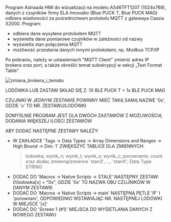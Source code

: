 Program Astraada HMI do wizualizacji na modelu AS46TFT1207 (1024x768), danych z czujników firmy ELA Innovatio (Blue PUCK T, Blue PUCK MAG) odbiera wiadomości za pośrednictwem protokołu MQTT z gatewaya Cassia X2000. Program:
  - odbiera dane wysyłane protokołem MQTT
  - wyświetla dane pomiarowe czujników w zależności od nazwy
  - wyświetla stan połączenia MQTT
  - możliwość przesłania danych innymi protokołami, np. Modbus TCP/IP

Po pobraniu, należy w ustawieniach "MQTT Client" zmienić adres IP brokera oraz port,
a także określić temat subskrypcji w sekcji „Text Format Table”.

![zmiana_brokera_i_tematu](https://github.com/user-attachments/assets/114be716-f898-4425-abe8-692d7816eca2)

LODÓWKA LUB ZASTAW SKŁAD SIĘ Z: 1X BLE PUCK T + 1x BLE PUCK MAG

CZUJNIKI W JEDNYM ZESTAWIE POWINNY MIEĆ TAKĄ SAMĄ NAZWE '0x', GDZIE 'x' TO NR. ZESTAWU/LODÓWKI

DOMYŚLNIE PROGRAM JEST DLA DWÓCH ZASTAWÓW Z MOŻLIWOŚCIĄ DODANIA WIĘKSZEJ ILOŚCI ZESTAWÓW

ABY DODAĆ NASTĘPNE ZESTAWY NALEŻY:
  - W ZAKŁADCE 'Tags -> Data Types -> Array Dimensions and Ranges -> High Bound -> Dim. 1' ZWIĘKSZYĆ TABLICE DLA ZMIENNYCH:
     > lodowka; wynik_n; wynik_t; wynik_s; wynik_c; porownanie; count
     > oraz dodac zmienną/zmienne 'stan3', ..., 'stanX'; Data Type: STRING
  - DODAĆ DO 'Macros -> Native Scripts -> STALE' NASTĘPNY ZESTAW: 0\lodowka[x] = "0x", GDZIE '0x' TO NAZWA OBU CZUJNIKÓW W DANYM ZESTAWIE
  - DODAĆ DO 'Macros -> Native Scripts -> main' NASTĘPNĄ PĘTLE 'IF' I 'porownani', ODPOWIEDNIO WSTAWIAJĄC NR. NASTĘPNEJ LODÓWKI W MIEJSCE '[x]'
  - DODAĆ DO 'Screen 1 (#1)' MIEJSCA DO WYŚIETLANIA DANYCH Z NOWEGO ZESTAWU
